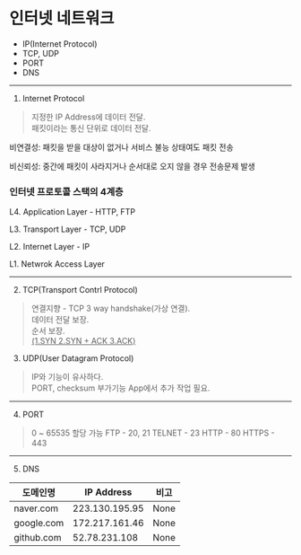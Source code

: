 # 인터넷 네트워크

- IP(Internet Protocol)
- TCP, UDP
- PORT
- DNS
---
1. Internet Protocol

> 지정한 IP Address에 데이터 전달.           
> 패킷이라는 통신 단위로 데이터 전달.

비연결성:
패킷을 받을 대상이 없거나 서비스 불능 상태여도 패킷 전송

비신뢰성: 중간에 패킷이 사라지거나 순서대로 오지 않을 경우 전송문제 발생

### 인터넷 프로토콜 스택의 4계층
L4. Application Layer - HTTP, FTP

L3. Transport Layer - TCP, UDP

L2. Internet Layer - IP

L1. Netwrok Access Layer



---
2. TCP(Transport Contrl Protocol)

> 연결지향 - TCP 3 way handshake(가상 연결).    
> 데이터 전달 보장.  
> 순서 보장.    
<u>(1.SYN 2.SYN + ACK 3.ACK)</u>

3. UDP(User Datagram Protocol)
> IP와 기능이 유사하다.     
> PORT, checksum 부가기능 App에서 추가 작업 필요.

---
4. PORT
> 0 ~ 65535 할당 가능
> FTP - 20, 21
> TELNET - 23
> HTTP - 80
> HTTPS - 443

---
5. DNS 

|도메인명|IP Address|비고|
|------|---|---|
|naver.com|223.130.195.95|None|
|google.com|172.217.161.46|None|
|github.com|52.78.231.108|None|

